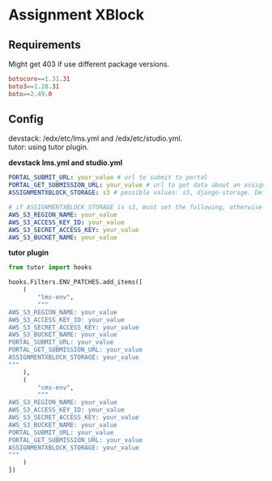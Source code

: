# Assignment XBlock

## Requirements

Might get 403 if use different package versions.

```conf
botocore==1.31.31
boto3==1.28.31
boto==2.49.0
```

## Config

devstack: /edx/etc/lms.yml and /edx/etc/studio.yml.  
tutor: using tutor plugin.

**devstack lms.yml and studio.yml**

```yml
PORTAL_SUBMIT_URL: your_value # url to submit to portal
PORTAL_GET_SUBMISSION_URL: your_value # url to get data about an assignment of a student: submision status, results, history.
ASSIGNMENTXBLOCK_STORAGE: s3 # possible values: s3, django-storage. Default to django-storage if not set

# if ASSIGNMENTXBLOCK_STORAGE is s3, must set the following, otherwise will get MissingS3ConfigException
AWS_S3_REGION_NAME: your_value
AWS_S3_ACCESS_KEY_ID: your_value
AWS_S3_SECRET_ACCESS_KEY: your_value
AWS_S3_BUCKET_NAME: your_value
```

**tutor plugin**

```python
from tutor import hooks

hooks.Filters.ENV_PATCHES.add_items([
    (
        "lms-env",
        """
AWS_S3_REGION_NAME: your_value
AWS_S3_ACCESS_KEY_ID: your_value
AWS_S3_SECRET_ACCESS_KEY: your_value
AWS_S3_BUCKET_NAME: your_value
PORTAL_SUBMIT_URL: your_value
PORTAL_GET_SUBMISSION_URL: your_value
ASSIGNMENTXBLOCK_STORAGE: your_value
"""
    ),
    (
        "cms-env",
        """
AWS_S3_REGION_NAME: your_value
AWS_S3_ACCESS_KEY_ID: your_value
AWS_S3_SECRET_ACCESS_KEY: your_value
AWS_S3_BUCKET_NAME: your_value
PORTAL_SUBMIT_URL: your_value
PORTAL_GET_SUBMISSION_URL: your_value
ASSIGNMENTXBLOCK_STORAGE: your_value
"""
    )
])
```
